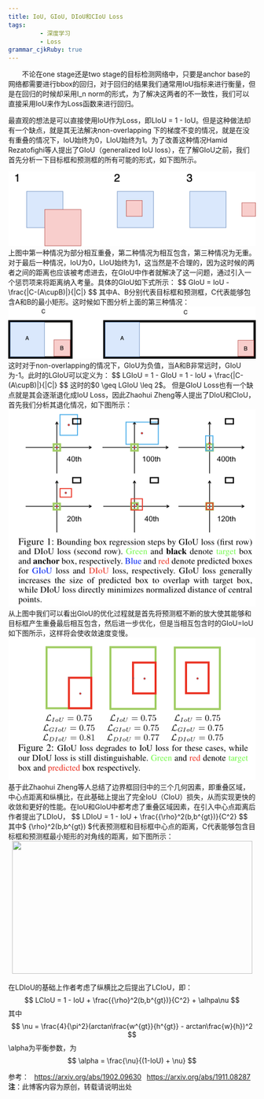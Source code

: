 ```yaml
---
title: IoU, GIoU, DIoU和CIoU Loss 
tags: 
         - 深度学习
         - Loss
grammar_cjkRuby: true
---
```


&ensp;&ensp;&ensp;&ensp;不论在one stage还是two stage的目标检测网络中，只要是anchor base的网络都需要进行bbox的回归，对于回归的结果我们通常用IoU指标来进行衡量，但是在回归的时候却采用l_n norm的形式，为了解决这两者的不一致性，我们可以直接采用IoU来作为Loss函数来进行回归。
<!--more-->
最直观的想法是可以直接使用IoU作为Loss，即LIoU = 1 - IoU。但是这种做法却有一个缺点，就是其无法解决non-overlapping 下的梯度不变的情况，就是在没有重叠的情况下，IoU始终为0，LIoU始终为1。为了改善这种情况Hamid Rezatofighi等人提出了GIoU（generalized IoU loss），在了解GIoU之前，我们首先分析一下目标框和预测框的所有可能的形式，如下图所示。

<div align=center><img src="./images/IoU1.png" align=center/></div>
上图中第一种情况为部分相互重叠，第二种情况为相互包含，第三种情况为无重。对于最后一种情况，IoU为0，LIoU始终为1，这当然是不合理的，因为这时候的两者之间的距离也应该被考虑进去，在GIoU中作者就解决了这一问题，通过引入一个惩罚项来将距离纳入考量。具体的GIoU如下式所示：
$$ GIoU = IoU -  \frac{|C-(A\cupB)|}{|C|} $$
其中A、B分别代表目标框和预测框，C代表能够包含A和B的最小矩形。这时候如下图分析上面的第三种情况：

<div align=center><img src="./images/IoU2.png" align=center/></div>
这时对于non-overlapping的情况下，GIoU为负值，当A和B非常远时，GIoU为-1。此时的LGIoU可以定义为：
$$ LGIoU = 1 - GIoU = 1 - IoU + \frac{|C-(A\cupB)|}{|C|} $$
这时的$0 \geq LGIoU \leq 2$。
但是GIoU Loss也有一个缺点就是其会逐渐退化成IoU Loss，因此Zhaohui Zheng等人提出了DIoU和CIoU，首先我们分析其退化情况，如下图所示：

<div align=center><img src="./images/IoU3.png" width = "520" height = "401" align=center/></div>
从上图中我们可以看出GIoU的优化过程就是首先将预测框不断的放大使其能够和目标框产生重叠最后相互包含，然后进一步优化，但是当相互包含时的GIoU=IoU如下图所示，这样将会使收敛速度变慢。

<div align=center><img src="./images/IoU4.png" width = "514" height = "290" align=center/></div>
基于此Zhaohui Zheng等人总结了边界框回归中的三个几何因素，即重叠区域，中心点距离和纵横比，在此基础上提出了完全IoU（CIoU）损失，从而实现更快的收敛和更好的性能。在IoU和GIoU中都考虑了重叠区域因素，在引入中心点距离后作者提出了LDIoU，
$$ LDIoU  = 1 - IoU + \frac{{\rho}^2(b,b^{gt})}{C^2} $$
其中$ {\rho}^2(b,b^{gt}) $代表预测框和目标框中心点的距离，C代表能够包含目标框和预测框最小矩形的对角线的距离，如下图所示：

<div align=center><img src="./images/IoU5.png" width = "489" height = "270" align=center/></div>

在LDIoU的基础上作者考虑了纵横比之后提出了LCIoU，即：
$$  LCIoU  = 1 - IoU + \frac{{\rho}^2(b,b^{gt})}{C^2} + \alhpa\nu $$
其中
$$ \nu = \frac{4}{\pi^2}(arctan\frac{w^{gt}}{h^{gt}} - arctan\frac{w}{h})^2 $$
\alpha为平衡参数，为
$$ \alpha = \frac{\nu}{(1-IoU) + \nu} $$

参考：
   &ensp;https://arxiv.org/abs/1902.09630
  &ensp;https://arxiv.org/abs/1911.08287
 **注**：此博客内容为原创，转载请说明出处